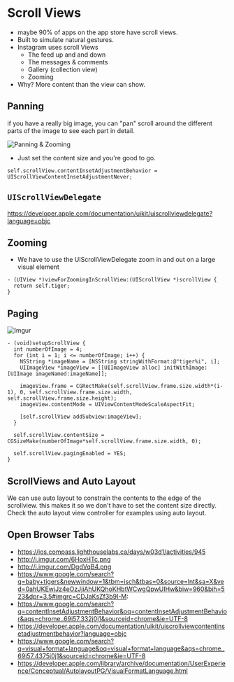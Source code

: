 # Scroll Views

* maybe 90% of apps on the app store have scroll views.
* Built to simulate natural gestures.
* Instagram uses scroll Views
  - The feed up and and down
  - The messages & comments
  - Gallery (collection view) 
  - Zooming
* Why? More content than the view can show.

## Panning 

if you have a really big image, you can "pan" scroll around the different parts of the image to see each part in detail.

![Panning & Zooming](http://i.imgur.com/6HoxHTc.png)

* Just set the content size and you're good to go.

```objc
self.scrollView.contentInsetAdjustmentBehavior = UIScrollViewContentInsetAdjustmentNever;
```

## `UIScrollViewDelegate`

https://developer.apple.com/documentation/uikit/uiscrollviewdelegate?language=objc

## Zooming

* We have to use the UIScrollViewDelegate
zoom in and out on a large visual element

```objc
- (UIView *)viewForZoomingInScrollView:(UIScrollView *)scrollView {
  return self.tiger;
}
```

## Paging

![Imgur](http://i.imgur.com/DgdVqB4.png)

```objc
- (void)setupScrollView {
  int numberOfImage = 4;
  for (int i = 1; i <= numberOfImage; i++) {
    NSString *imageName = [NSString stringWithFormat:@"tiger%i", i];
    UIImageView *imageView = [[UIImageView alloc] initWithImage:[UIImage imageNamed:imageName]];
    
    imageView.frame = CGRectMake(self.scrollView.frame.size.width*(i-1), 0, self.scrollView.frame.size.width, self.scrollView.frame.size.height);
    imageView.contentMode = UIViewContentModeScaleAspectFit;
    
    [self.scrollView addSubview:imageView];
  }
  
  self.scrollView.contentSize = CGSizeMake(numberOfImage*self.scrollView.frame.size.width, 0);
  
  self.scrollView.pagingEnabled = YES;
}
```

## ScrollViews and Auto Layout

We can use auto layout to constrain the contents to the edge of the scrollview. this makes it so we don't have to set the content size directly.
Check the auto layout view controller for examples using auto layout.

## Open Browser Tabs

* https://ios.compass.lighthouselabs.ca/days/w03d1/activities/945
* http://i.imgur.com/6HoxHTc.png
* http://i.imgur.com/DgdVqB4.png
* https://www.google.com/search?q=baby+tigers&newwindow=1&tbm=isch&tbas=0&source=lnt&sa=X&ved=0ahUKEwiJz4eOzJjiAhUKQhoKHbtWCwgQpwUIHw&biw=960&bih=523&dpr=3.5#imgrc=CDJaKsZf3b9I-M:
* https://www.google.com/search?q=contentInsetAdjustmentBehavior&oq=contentInsetAdjustmentBehavior&aqs=chrome..69i57.332j0j1&sourceid=chrome&ie=UTF-8
* https://developer.apple.com/documentation/uikit/uiscrollviewcontentinsetadjustmentbehavior?language=objc
* https://www.google.com/search?q=visual+format+language&oq=visual+format+language&aqs=chrome..69i57.4375j0j1&sourceid=chrome&ie=UTF-8
* https://developer.apple.com/library/archive/documentation/UserExperience/Conceptual/AutolayoutPG/VisualFormatLanguage.html
